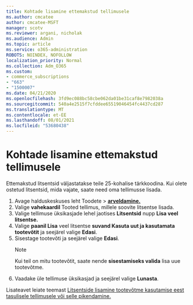 ```yaml
---
title: Kohtade lisamine ettemakstud tellimusele
ms.author: cmcatee
author: cmcatee-MSFT
manager: scotv
ms.reviewer: argani, nicholak
ms.audience: Admin
ms.topic: article
ms.service: o365-administration
ROBOTS: NOINDEX, NOFOLLOW
localization_priority: Normal
ms.collection: Adm_O365
ms.custom:
- commerce_subscriptions
- "663"
- "1500007"
ms.date: 04/21/2020
ms.openlocfilehash: 3fd9ec088bc58cbe062da01be31caf8e7982038a
ms.sourcegitcommit: 540a4e2515f7cfddee65519046454fc4437cd287
ms.translationtype: MT
ms.contentlocale: et-EE
ms.lasthandoff: 08/01/2021
ms.locfileid: "53680438"
---
```

# <a name="add-seats-to-a-prepaid-subscription"></a>Kohtade lisamine ettemakstud tellimusele

Ettemakstud litsentsid väljastatakse teile 25-kohalise tärkkoodina. Kui olete ostetud litsentsid, mida vajate, saate need oma tellimusse lisada.

1. Avage halduskeskuses leht Toodete  >  **[arveldamine.](https://go.microsoft.com/fwlink/p/?linkid=842054)**
2. Valige **vahekaardil** Tooted tellimus, millele soovite litsentse lisada.
3. Valige tellimuse üksikasjade lehel jaotises **Litsentsid** nupp **Lisa veel litsentse.**
4. Valige **paanil Lisa** veel litsentse **suvand Kasuta uut ja kasutamata tootevõtit** ja seejärel valige **Edasi**.
5. Sisestage tootevõti ja seejärel valige **Edasi**.
    > [!NOTE]
    > Kui teil on mitu tootevõtit, saate nende **sisestamiseks valida** lisa uue tootevõtme.
6. Vaadake üle tellimuse üksikasjad ja seejärel valige **Lunasta**.

Lisateavet leiate teemast [Litsentside lisamine tootevõtme kasutamise eest tasulisele tellimusele või selle pikendamine.](https://docs.microsoft.com/microsoft-365/commerce/licenses/add-licenses-using-product-key)